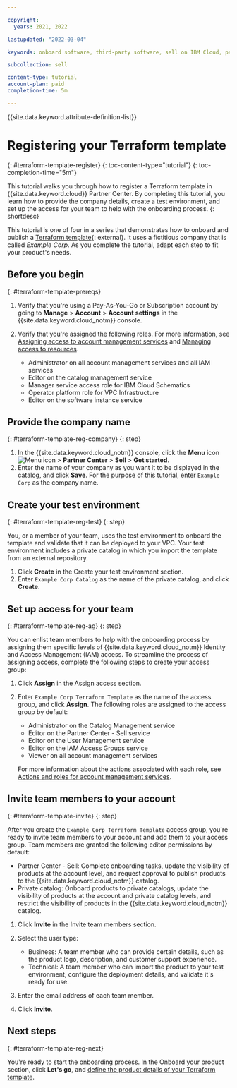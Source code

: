 ```yaml
---

copyright:
  years: 2021, 2022

lastupdated: "2022-03-04"

keywords: onboard software, third-party software, sell on IBM Cloud, partner center, operator, validate, test, Terraform, terraform template

subcollection: sell

content-type: tutorial
account-plan: paid
completion-time: 5m

---
```


{{site.data.keyword.attribute-definition-list}}


# Registering your Terraform template
{: #terraform-template-register}
{: toc-content-type="tutorial"}
{: toc-completion-time="5m"} 

This tutorial walks you through how to register a Terraform template in {{site.data.keyword.cloud}} Partner Center. By completing this tutorial, you learn how to provide the company details, create a test environment, and set up the access for your team to help with the onboarding process.
{: shortdesc}

This tutorial is one of four in a series that demonstrates how to onboard and publish a [Terraform template](https://github.com/IBM-Cloud/terraform-sample/releases/tag/v1.0.0){: external}. It uses a fictitious company that is called *Example Corp*. As you complete the tutorial, adapt each step to fit your product's needs.

## Before you begin
{: #terraform-template-prereqs}

1. Verify that you're using a Pay-As-You-Go or Subscription account by going to **Manage** > **Account** > **Account settings** in the {{site.data.keyword.cloud_notm}} console. 

1. Verify that you're assigned the following roles. For more information, see [Assigning access to account management services](https://cloud.ibm.com/docs/account?topic=account-account-services) and [Managing access to resources](https://cloud.ibm.com/docs/account?topic=account-assign-access-resources).

   * Administrator on all account management services and all IAM services
   * Editor on the catalog management service
   * Manager service access role for IBM Cloud Schematics
   * Operator platform role for VPC Infrastructure
   * Editor on the software instance service
 
## Provide the company name
{: #terraform-template-reg-company}
{: step}

1. In the {{site.data.keyword.cloud_notm}} console, click the **Menu** icon ![Menu icon](../icons/icon_hamburger.svg "Menu") > **Partner Center** > **Sell** > **Get started**.
2. Enter the name of your company as you want it to be displayed in the catalog, and click **Save**. For the purpose of this tutorial, enter `Example Corp` as the company name. 

## Create your test environment
{: #terraform-template-reg-test}
{: step}

You, or a member of your team, uses the test environment to onboard the template and validate that it can be deployed to your VPC. Your test environment includes a private catalog in which you import the template from an external repository. 

1. Click **Create** in the Create your test environment section. 
1. Enter `Example Corp Catalog` as the name of the private catalog, and click **Create**.

## Set up access for your team 
{: #terraform-template-reg-ag}
{: step}

You can enlist team members to help with the onboarding process by assigning them specific levels of {{site.data.keyword.cloud_notm}} Identity and Access Management (IAM) access. To streamline the process of assigning access, complete the following steps to create your access group:

1. Click **Assign** in the Assign access section.
1. Enter `Example Corp Terraform Template` as the name of the access group, and click **Assign**. The following roles are assigned to the access group by default:
  
    * Administrator on the Catalog Management service
    * Editor on the Partner Center - Sell service
    * Editor on the User Management service
    * Editor on the IAM Access Groups service
    * Viewer on all account management services
  
    For more information about the actions associated with each role, see [Actions and roles for account management services](/docs/account?topic=account-account-services#account-management-actions-roles).

## Invite team members to your account
{: #terraform-template-invite}
{: step}

After you create the `Example Corp Terraform Template` access group, you're ready to invite team members to your account and add them to your access group. Team members are granted the following editor permissions by default: 

* Partner Center - Sell: Complete onboarding tasks, update the visibility of products at the account level, and request approval to publish products to the {{site.data.keyword.cloud_notm}} catalog.
* Private catalog: Onboard products to private catalogs, update the visibility of products at the account and private catalog levels, and restrict the visibility of products in the {{site.data.keyword.cloud_notm}} catalog.

1. Click **Invite** in the Invite team members section. 
1. Select the user type:

    * Business: A team member who can provide certain details, such as the product logo, description, and customer support experience.
    * Technical: A team member who can import the product to your test environment, configure the deployment details, and validate it's ready for use.

1. Enter the email address of each team member.
1. Click **Invite**.


## Next steps
{: #terraform-template-reg-next}

You're ready to start the onboarding process. In the Onboard your product section, click **Let's go**, and [define the product details of your Terraform template](/docs/sell?topic=sell-terraform-template-define).


